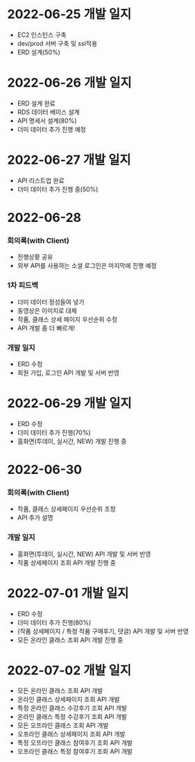 # 2022-06-25 개발 일지
- EC2 인스턴스 구축
- dev/prod 서버 구축 및 ssl적용
- ERD 설계(50%)

# 2022-06-26 개발 일지
- ERD 설계 완료
- RDS 데이터 베이스 설계
- API 명세서 설계(80%)
- 더미 데이터 추가 진행 예정

# 2022-06-27 개발 일지
- API 리스트업 완료
- 더미 데이터 추가 진행 중(50%)

# 2022-06-28 
### 회의록(with Client)
- 진행상황 공유
- 외부 API를 사용하는 소셜 로그인은 마지막에 진행 예정
### 1차 피드백
- 더미 데이터 정성들여 넣기
- 동영상은 이미지로 대체
- 작품, 클래스 상세 페이지 우선순위 수정
- API 개발 좀 더 빠르게!
### 개발 일지
- ERD 수정
- 회원 가입, 로그인 API 개발 및 서버 반영

# 2022-06-29 개발 일지
- ERD 수정
- 더미 데이터 추가 진행(70%)
- 홈화면(투데이, 실시간, NEW) 개발 진행 중

# 2022-06-30
### 회의록(with Client)
- 작품, 클래스 상세페이지 우선순위 조정
- API 추가 설명
### 개발 일지
- 홈화면(투데이, 실시간, NEW) API 개발 및 서버 반영
- 작품 상세페이지 조회 API 개발 진행 중

# 2022-07-01 개발 일지
- ERD 수정
- 더미 데이터 추가 진행(80%)
- (작품 상세페이지 / 특정 작품 구매후기, 댓글) API 개발 및 서버 반영
- 모든 온라인 클래스 조회 API 개발 진행 중

# 2022-07-02 개발 일지
- 모든 온라인 클래스 조회 API 개발
- 온라인 클래스 상세페이지 조회 API 개발
- 특정 온라인 클래스 수강후기 조회 API 개발
- 온라인 클래스 특정 수강후기 조회 API 개발
- 모든 오프라인 클래스 조회 API 개발
- 오프라인 클래스 상세페이지 조회 API 개발
- 특정 오프라인 클래스 참여후기 조회 API 개발
- 오프라인 클래스 특정 참여후기 조회 API 개발
